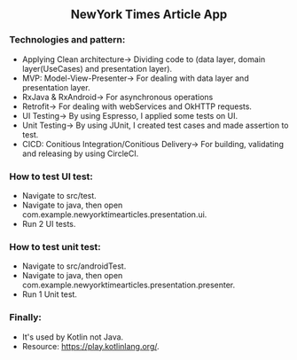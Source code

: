 <h2 align="center">NewYork Times Article App</h2>

### Technologies and pattern:
- Applying Clean architecture-> Dividing code to (data layer, domain layer(UseCases) and presentation layer).
- MVP: Model-View-Presenter-> For dealing with data layer and presentation layer.
- RxJava & RxAndroid-> For asynchronous operations 
- Retrofit-> For dealing with webServices and OkHTTP requests.
- UI Testing-> By using Espresso, I applied some tests on UI.
- Unit Testing-> By using JUnit, I created test cases and made assertion to test.
- CICD: Conitious Integration/Conitious Delivery-> For building, validating and releasing by using CircleCI.

### How to test UI test:
- Navigate to src/test.
- Navigate to java, then open com.example.newyorktimearticles.presentation.ui.
- Run 2 UI tests.

### How to test unit test:
- Navigate to src/androidTest.
- Navigate to java, then open com.example.newyorktimearticles.presentation.presenter.
- Run 1 Unit test.

### Finally:
- It's used by Kotlin not Java.
- Resource: https://play.kotlinlang.org/.
